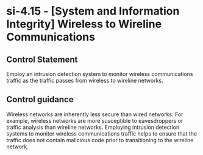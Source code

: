 # si-4.15 - \[System and Information Integrity\] Wireless to Wireline Communications

## Control Statement

Employ an intrusion detection system to monitor wireless communications traffic as the traffic passes from wireless to wireline networks.

## Control guidance

Wireless networks are inherently less secure than wired networks. For example, wireless networks are more susceptible to eavesdroppers or traffic analysis than wireline networks. Employing intrusion detection systems to monitor wireless communications traffic helps to ensure that the traffic does not contain malicious code prior to transitioning to the wireline network.
